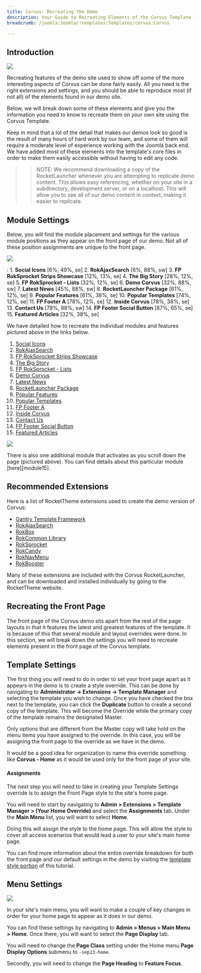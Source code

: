 ```yaml
---
title: Corvus: Recreating the Demo
description: Your Guide to Recreating Elements of the Corvus Template for Joomla
breadcrumb: /joomla:Joomla/!templates:Templates/corvus:Corvus

---
```


Introduction
-----

![][corvus2]

Recreating features of the demo site used to show off some of the more interesting aspects of Corvus can be done fairly easily. All you need is the right extensions and settings, and you should be able to reproduce most (if not all) of the elements found in our demo site. 

Below, we will break down some of these elements and give you the information you need to know to recreate them on your own site using the Corvus Template.

Keep in mind that a lot of the detail that makes our demos look so good is the result of many hours of hard work by our team, and some of them will require a moderate level of experience working with the Joomla back end. We have added most of these elements into the template's core files in order to make them easily accessible without having to edit any code.

>> NOTE: We recommend downloading a copy of the RocketLauncher whenever you are attempting to replicate demo content. This allows easy referencing, whether on your site in a subdirectory, development server, or on a localhost. This will allow you to see all of our demo content in context, making it easier to replicate.

Module Settings
-----


Below, you will find the module placement and settings for the various module positions as they appear on the front page of our demo. Not all of these position assignments are unique to the front page.

![][corvus]

:   1. **Social Icons**  [6%, 49%, se]
    2. **RokAjaxSearch**  [6%, 88%, sw]
    3. **FP RokSprocket Strips Showcase**  [12%, 13%, se]
    4. **The Big Story**  [28%, 12%, se]
    5. **FP RokSprocket - Lists**  [32%, 12%, se]
    6. **Demo Corvus**  [32%, 88%, sw]
    7. **Latest News**  [45%, 88%, sw]
    8. **RocketLauncher Package**  [61%, 12%, se]
    9. **Popular Features**  [61%, 38%, se]
    10. **Popular Templates**  [74%, 12%, se]
    11. **FP Footer A** [78%, 12%, se]
    12. **Inside Corvus** [78%, 38%, se]
    13. **Contact Us** [78%, 88%, sw]
    14. **FP Footer Social Button** [87%, 65%, se]
    15. **Featured Articles** [32%, 38%, se]

We have detailed how to recreate the individual modules and features pictured above in the links below.

1. [Social Icons][module1]
2. [RokAjaxSearch][module2]
3. [FP RokSprocket Strips Showcase][module3]
4. [The Big Story][module4]
5. [FP RokSprocket - Lists][module5]
6. [Demo Corvus][module6]
7. [Latest News][module7]
8. [RocketLauncher Package][module8]
9. [Popular Features][module9]
10. [Popular Templates][module10]
11. [FP Footer A][module11]
12. [Inside Corvus][module12]
13. [Contact Us][module13]
14. [FP Footer Social Button][module14]
15. [Featured Articles][module16]

![][scroll]

There is also one additional module that activates as you scroll down the page (pictured above). You can find details about this particular module [here][module15].

Recommended Extensions
-----

Here is a list of RocketTheme extensions used to create the demo version of Corvus:

* [Gantry Template Framework][gantry]
* [RokAjaxSearch][rokajaxsearch]
* [RokBox][rokbox]
* [RokCommon Library](https://rockettheme.com/joomla/extensions/rokutilities)
* [RokSprocket][roksprocket]
* [RokCandy][rokcandy]
* [RokNavMenu][roknavmenu]
* [RokBooster][rokbooster]

Many of these extensions are included with the Corvus RocketLauncher, and can be downloaded and installed individually by going to the RocketTheme website.

Recreating the Front Page
-----

The front page of the Corvus demo sits apart from the rest of the page layouts in that it features the latest and greatest features of the template. It is because of this that several module and layout overrides were done. In this section, we will break down the settings you will need to recreate elements present in the front page of the Corvus template.

Template Settings
-----

The first thing you will need to do in order to set your front page apart as it appears in the demo is to create a style override. This can be done by navigating to **Administrator -> Extensions -> Template Manager** and selecting the template you wish to change.  Once you have checked the box next to the template, you can click the **Duplicate** button to create a second copy of the template. This will become the Override while the primary copy of the template remains the designated Master.

Only options that are different from the Master copy will take hold on the menu items you have assigned to the override. In this case, you will be assigning the front page to the override as we have in the demo.

It would be a good idea for organization to name this override something like **Corvus - Home** as it would be used only for the front page of your site.

#### Assignments

The next step you will need to take in creating your Template Settings override is to assign the Front Page style to the site's home page. 

You will need to start by navigating to **Admin > Extensions > Template Manager > (Your Home Override)** and select the **Assignments** tab. Under the **Main Menu** list, you will want to select **Home**.

Doing this will assign the style to the home page. This will allow the style to cover all access scenarios that would lead a user to your site's main home page.

You can find more information about the entire override breakdown for both the front page and our default settings in the demo by visiting the [template style portion][demooverride] of this tutorial.

Menu Settings
-----

![][mainmenu]

In your site's main menu, you will want to make a couple of key changes in order for your home page to appear as it does in our demo.

You can find these settings by navigating to **Admin > Menus > Main Menu > Home**. Once there, you will want to select the **Page Display** tab.

You will need to change the **Page Class** setting under the Home menu **Page Display Options** submenu to `-sep13-home`. 

Secondly, you will need to change the **Page Heading** to **Feature Focus**.

[gantry]: http://gantry.org/downloads
[rokajaxsearch]: http://www.rockettheme.com/joomla/extensions/rokajaxsearch
[rokbox]: http://www.rockettheme.com/joomla/extensions/rokbox
[roksprocket]: http://www.rockettheme.com/joomla/extensions/roksprocket
[corvus]: assets/corvus.jpeg
[corvus2]: assets/corvus2.jpeg
[demooverride]: demo_override.md
[roknavmenu]: http://www.rockettheme.com/joomla/extensions/roknavmenu
[rokbooster]: http://www.rockettheme.com/joomla/extensions/rokbooster
[rokcandy]: http://www.rockettheme.com/joomla/extensions/rokcandy
[module1]: demo_module_1.md
[module2]: demo_module_2.md
[module3]: demo_module_3.md
[module4]: demo_module_4.md
[module5]: demo_module_5.md
[module6]: demo_module_6.md
[module7]: demo_module_7.md
[module8]: demo_module_8.md
[module9]: demo_module_9.md
[module10]: demo_module_10.md
[module11]: demo_module_11.md
[module12]: demo_module_12.md
[module13]: demo_module_13.md
[module14]: demo_module_14.md
[module16]: demo_module_16.md
[mainmenu]: assets/menu_1.jpg
[icons]: http://fortawesome.github.io/Font-Awesome/icons/
[scroll]: assets/demo_2.jpeg
